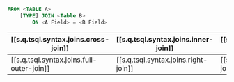


```sql
FROM <TABLE A>
	[TYPE] JOIN <Table B>
		ON <A Field> = <B Field>
```

| [[s.q.tsql.syntax.joins.cross-join]]      | [[s.q.tsql.syntax.joins.inner-join]] | [[s.q.tsql.syntax.joins.left-join]]            |
|-------------------------------------------|--------------------------------------|------------------------------------------------|
| [[s.q.tsql.syntax.joins.full-outer-join]] | [[s.q.tsql.syntax.joins.right-join]] | [[s.q.tsql.syntax.joins.left-join-where-null]] |
